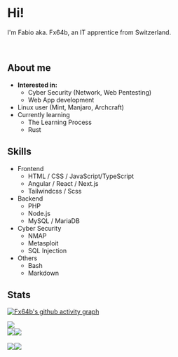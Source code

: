 # Hi!
I'm Fabio aka. Fx64b, an IT apprentice from Switzerland.

<br>

## About me
- **Interested in:**
  - Cyber Security (Network, Web Pentesting)
  - Web App development
- Linux user (Mint, Manjaro, Archcraft)
- Currently learning
  - The Learning Process
  - Rust


## Skills
- Frontend
  - HTML / CSS / JavaScript/TypeScript
  - Angular / React / Next.js
  - Tailwindcss / Scss
- Backend
  - PHP
  - Node.js
  - MySQL / MariaDB
- Cyber Security
  - NMAP
  - Metasploit
  - SQL Injection
- Others
  - Bash
  - Markdown  

## Stats

[![Fx64b's github activity graph](https://github-readme-activity-graph.cyclic.app/graph?username=Fx64b&theme=github-compact)](https://github.com/ashutosh00710/github-readme-activity-graph)

<img src="https://github-readme-stats.vercel.app/api/wakatime?username=Fx64b&api_domain=wakapi.dev&bg_color=1A202C&title_color=2F855A&icon_color=2F855A&text_color=ffffff&custom_title=Wakapi%20Stats&layout=compact" />
<div style="display: flex; flex-direction: row;">
  <img src="https://img.shields.io/endpoint?url=https://wakapi.dev/api/compat/shields/v1/Fx64b/interval:today&style=flat-square&color=2F855A&label=today" />
  <img src="https://img.shields.io/endpoint?url=https://wakapi.dev/api/compat/shields/v1/Fx64b/interval:30_days&style=flat-square&color=2F855A&label=last 30d" />
</div>
<br>
<div style="display: flex; flex-direction: row;">
  <img src="https://github-readme-stats.vercel.app/api?username=fx64b&count_private=true&theme=dark" />
  <img src="https://github-readme-stats.vercel.app/api/top-langs/?username=fx64b&theme=dark&layout=compact" />
</div>

